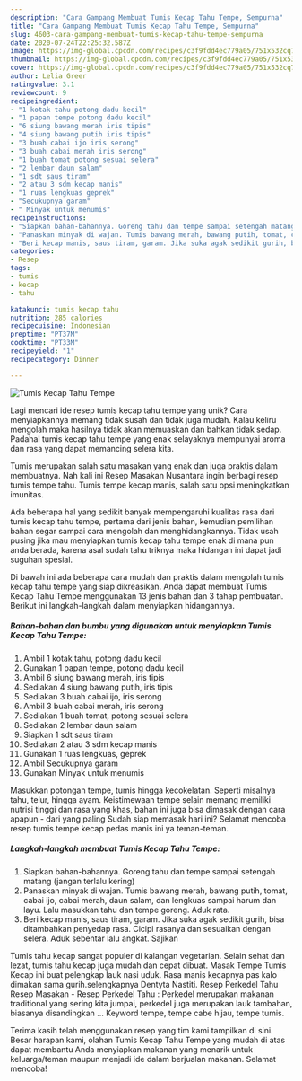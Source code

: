 ```yaml
---
description: "Cara Gampang Membuat Tumis Kecap Tahu Tempe, Sempurna"
title: "Cara Gampang Membuat Tumis Kecap Tahu Tempe, Sempurna"
slug: 4603-cara-gampang-membuat-tumis-kecap-tahu-tempe-sempurna
date: 2020-07-24T22:25:32.587Z
image: https://img-global.cpcdn.com/recipes/c3f9fdd4ec779a05/751x532cq70/tumis-kecap-tahu-tempe-foto-resep-utama.jpg
thumbnail: https://img-global.cpcdn.com/recipes/c3f9fdd4ec779a05/751x532cq70/tumis-kecap-tahu-tempe-foto-resep-utama.jpg
cover: https://img-global.cpcdn.com/recipes/c3f9fdd4ec779a05/751x532cq70/tumis-kecap-tahu-tempe-foto-resep-utama.jpg
author: Lelia Greer
ratingvalue: 3.1
reviewcount: 9
recipeingredient:
- "1 kotak tahu potong dadu kecil"
- "1 papan tempe potong dadu kecil"
- "6 siung bawang merah iris tipis"
- "4 siung bawang putih iris tipis"
- "3 buah cabai ijo iris serong"
- "3 buah cabai merah iris serong"
- "1 buah tomat potong sesuai selera"
- "2 lembar daun salam"
- "1 sdt saus tiram"
- "2 atau 3 sdm kecap manis"
- "1 ruas lengkuas geprek"
- "Secukupnya garam"
- " Minyak untuk menumis"
recipeinstructions:
- "Siapkan bahan-bahannya. Goreng tahu dan tempe sampai setengah matang (jangan terlalu kering)"
- "Panaskan minyak di wajan. Tumis bawang merah, bawang putih, tomat, cabai ijo, cabai merah, daun salam, dan lengkuas sampai harum dan layu. Lalu masukkan tahu dan tempe goreng. Aduk rata."
- "Beri kecap manis, saus tiram, garam. Jika suka agak sedikit gurih, bisa ditambahkan penyedap rasa. Cicipi rasanya dan sesuaikan dengan selera. Aduk sebentar lalu angkat. Sajikan"
categories:
- Resep
tags:
- tumis
- kecap
- tahu

katakunci: tumis kecap tahu 
nutrition: 285 calories
recipecuisine: Indonesian
preptime: "PT37M"
cooktime: "PT33M"
recipeyield: "1"
recipecategory: Dinner

---
```



![Tumis Kecap Tahu Tempe](https://img-global.cpcdn.com/recipes/c3f9fdd4ec779a05/751x532cq70/tumis-kecap-tahu-tempe-foto-resep-utama.jpg)

Lagi mencari ide resep tumis kecap tahu tempe yang unik? Cara menyiapkannya memang tidak susah dan tidak juga mudah. Kalau keliru mengolah maka hasilnya tidak akan memuaskan dan bahkan tidak sedap. Padahal tumis kecap tahu tempe yang enak selayaknya mempunyai aroma dan rasa yang dapat memancing selera kita.

Tumis merupakan salah satu masakan yang enak dan juga praktis dalam membuatnya. Nah kali ini Resep Masakan Nusantara ingin berbagi resep tumis tempe tahu. Tumis tempe kecap manis, salah satu opsi meningkatkan imunitas.

Ada beberapa hal yang sedikit banyak mempengaruhi kualitas rasa dari tumis kecap tahu tempe, pertama dari jenis bahan, kemudian pemilihan bahan segar sampai cara mengolah dan menghidangkannya. Tidak usah pusing jika mau menyiapkan tumis kecap tahu tempe enak di mana pun anda berada, karena asal sudah tahu triknya maka hidangan ini dapat jadi suguhan spesial.


Di bawah ini ada beberapa cara mudah dan praktis dalam mengolah tumis kecap tahu tempe yang siap dikreasikan. Anda dapat membuat Tumis Kecap Tahu Tempe menggunakan 13 jenis bahan dan 3 tahap pembuatan. Berikut ini langkah-langkah dalam menyiapkan hidangannya.

<!--inarticleads1-->

##### Bahan-bahan dan bumbu yang digunakan untuk menyiapkan Tumis Kecap Tahu Tempe:

1. Ambil 1 kotak tahu, potong dadu kecil
1. Gunakan 1 papan tempe, potong dadu kecil
1. Ambil 6 siung bawang merah, iris tipis
1. Sediakan 4 siung bawang putih, iris tipis
1. Sediakan 3 buah cabai ijo, iris serong
1. Ambil 3 buah cabai merah, iris serong
1. Sediakan 1 buah tomat, potong sesuai selera
1. Sediakan 2 lembar daun salam
1. Siapkan 1 sdt saus tiram
1. Sediakan 2 atau 3 sdm kecap manis
1. Gunakan 1 ruas lengkuas, geprek
1. Ambil Secukupnya garam
1. Gunakan  Minyak untuk menumis


Masukkan potongan tempe, tumis hingga kecokelatan. Seperti misalnya tahu, telur, hingga ayam. Keistimewaan tempe selain memang memiliki nutrisi tinggi dan rasa yang khas, bahan ini juga bisa dimasak dengan cara apapun - dari yang paling Sudah siap memasak hari ini? Selamat mencoba resep tumis tempe kecap pedas manis ini ya teman-teman. 

<!--inarticleads2-->

##### Langkah-langkah membuat Tumis Kecap Tahu Tempe:

1. Siapkan bahan-bahannya. Goreng tahu dan tempe sampai setengah matang (jangan terlalu kering)
1. Panaskan minyak di wajan. Tumis bawang merah, bawang putih, tomat, cabai ijo, cabai merah, daun salam, dan lengkuas sampai harum dan layu. Lalu masukkan tahu dan tempe goreng. Aduk rata.
1. Beri kecap manis, saus tiram, garam. Jika suka agak sedikit gurih, bisa ditambahkan penyedap rasa. Cicipi rasanya dan sesuaikan dengan selera. Aduk sebentar lalu angkat. Sajikan


Tumis tahu kecap sangat populer di kalangan vegetarian. Selain sehat dan lezat, tumis tahu kecap juga mudah dan cepat dibuat. Masak Tempe Tumis Kecap ini buat pelengkap lauk nasi uduk. Rasa manis kecapnya pas kalo dimakan sama gurih.selengkapnya Dentyta Nastiti. Resep Perkedel Tahu Resep Masakan - Resep Perkedel Tahu : Perkedel merupakan makanan traditional yang sering kita jumpai, perkedel juga merupakan lauk tambahan, biasanya disandingkan … Keyword tempe, tempe cabe hijau, tempe tumis. 

Terima kasih telah menggunakan resep yang tim kami tampilkan di sini. Besar harapan kami, olahan Tumis Kecap Tahu Tempe yang mudah di atas dapat membantu Anda menyiapkan makanan yang menarik untuk keluarga/teman maupun menjadi ide dalam berjualan makanan. Selamat mencoba!
